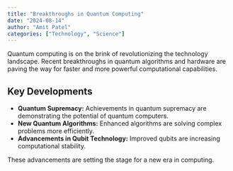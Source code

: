 ```yaml
---
title: "Breakthroughs in Quantum Computing"
date: "2024-08-14"
author: "Amit Patel"
categories: ["Technology", "Science"]
---
```


Quantum computing is on the brink of revolutionizing the technology landscape. Recent breakthroughs in quantum algorithms and hardware are paving the way for faster and more powerful computational capabilities.

## Key Developments

- **Quantum Supremacy:** Achievements in quantum supremacy are demonstrating the potential of quantum computers.
- **New Quantum Algorithms:** Enhanced algorithms are solving complex problems more efficiently.
- **Advancements in Qubit Technology:** Improved qubits are increasing computational stability.

These advancements are setting the stage for a new era in computing.
